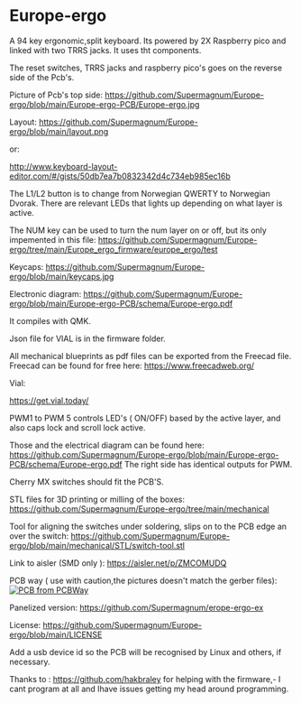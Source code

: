 # Europe-ergo
A 94 key ergonomic,split keyboard.
Its powered by 2X Raspberry pico and linked with two TRRS jacks.
It uses tht components.

The reset switches, TRRS jacks and raspberry pico's  goes on the reverse side of the Pcb's. 

Picture of Pcb's top side:
https://github.com/Supermagnum/Europe-ergo/blob/main/Europe-ergo-PCB/Europe-ergo.jpg


Layout:
https://github.com/Supermagnum/Europe-ergo/blob/main/layout.png

or:

http://www.keyboard-layout-editor.com/#/gists/50db7ea7b0832342d4c734eb985ec16b

The L1/L2 button is to change from  Norwegian QWERTY to Norwegian Dvorak.
There are relevant LEDs that lights up depending on what layer is active.

The NUM key can be used to turn the  num layer on or off, but its only impemented in this file:
https://github.com/Supermagnum/Europe-ergo/tree/main/Europe_ergo_firmware/europe_ergo/test



Keycaps:
https://github.com/Supermagnum/Europe-ergo/blob/main/keycaps.jpg

Electronic diagram:
https://github.com/Supermagnum/Europe-ergo/blob/main/Europe-ergo-PCB/schema/Europe-ergo.pdf



It compiles with QMK.


Json file for VIAL is in the firmware folder.

All mechanical blueprints as pdf files can be exported from the Freecad file.
Freecad can be found for free here:
https://www.freecadweb.org/


Vial:


https://get.vial.today/


PWM1 to PWM 5 controls LED's ( ON/OFF) based by the active layer, and also caps lock and scroll lock active.

Those and the electrical diagram can be found here:
https://github.com/Supermagnum/Europe-ergo/blob/main/Europe-ergo-PCB/schema/Europe-ergo.pdf
The right side has identical outputs for PWM.

Cherry MX switches should fit the PCB'S.


STL files for 3D printing or milling of the boxes:
https://github.com/Supermagnum/Europe-ergo/tree/main/mechanical

Tool for aligning the switches under soldering, slips on to the PCB edge an over the switch:
https://github.com/Supermagnum/Europe-ergo/blob/main/mechanical/STL/switch-tool.stl


Link to aisler (SMD only ):
https://aisler.net/p/ZMCOMUDQ


PCB way ( use with caution,the pictures doesn't match the gerber files):
<a href="https://www.pcbway.com/project/shareproject/98keys_ergo_733ee9b8.html"><img src="https://www.pcbway.com/project/img/images/frompcbway-1220.png" alt="PCB from PCBWay" /></a>

Panelized version:
https://github.com/Supermagnum/erope-ergo-ex


License:
https://github.com/Supermagnum/Europe-ergo/blob/main/LICENSE




Add a usb device id so the PCB will be recognised by Linux and others, if necessary. 


Thanks to :
https://github.com/hakbraley
for helping with the firmware,- I cant program at all and Ihave issues getting my head around programming.



